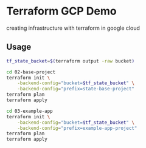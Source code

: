# Terraform GCP Demo
creating infrastructure with terraform in google cloud

## Usage
```bash
tf_state_bucket=$(terraform output -raw bucket)
```

```bash
cd 02-base-project
terraform init \
    -backend-config="bucket=$tf_state_bucket" \
    -backend-config="prefix=state-base-project"
terraform plan
terraform apply
```

```bash
cd 03-example-app
terraform init \
    -backend-config="bucket=$tf_state_bucket" \
    -backend-config="prefix=example-app-project"
terraform plan
terraform apply
```